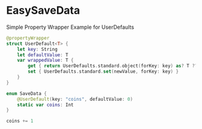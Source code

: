 # EasySaveData
Simple Property Wrapper Example for UserDefaults

```swift
@propertyWrapper
struct UserDefault<T> {
    let key: String
    let defaultValue: T
    var wrappedValue: T {
        get { return UserDefaults.standard.object(forKey: key) as? T ?? defaultValue }
        set { UserDefaults.standard.set(newValue, forKey: key) }
    }
}

enum SaveData {
    @UserDefault(key: "coins", defaultValue: 0)
    static var coins: Int
}
```

```swift
coins += 1
```
